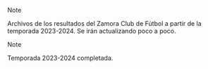 > [!NOTE]
>
> Archivos de los resultados del Zamora Club de Fútbol a partir de la temporada 2023-2024. Se irán actualizando poco a poco.
>
> > [!NOTE]
>
> Temporada 2023-2024 completada.
